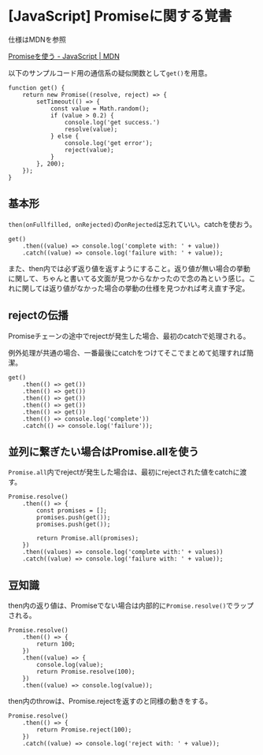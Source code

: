# [JavaScript] Promiseに関する覚書

仕様はMDNを参照

[Promiseを使う - JavaScript | MDN](https://developer.mozilla.org/ja/docs/Web/JavaScript/Guide/Using_promises)



以下のサンプルコード用の通信系の疑似関数として`get()`を用意。

```
function get() {
    return new Promise((resolve, reject) => {
        setTimeout(() => {
            const value = Math.random();
            if (value > 0.2) {
                console.log('get success.')
                resolve(value);
            } else {
                console.log('get error');
                reject(value);
            }
        }, 200);
    });
}
```

## 基本形

`then(onFullfilled, onRejected)`の`onRejected`は忘れていい。catchを使おう。

```
get()
    .then((value) => console.log('complete with: ' + value))
    .catch((value) => console.log('failure with: ' + value));
```

また、then内では必ず返り値を返すようにすること。返り値が無い場合の挙動に関して、ちゃんと書いてる文面が見つからなかったので念の為という感じ。これに関しては返り値がなかった場合の挙動の仕様を見つかれば考え直す予定。



## rejectの伝播

Promiseチェーンの途中でrejectが発生した場合、最初のcatchで処理される。

例外処理が共通の場合、一番最後にcatchをつけてそこでまとめて処理すれば簡潔。

```
get()
    .then(() => get())
    .then(() => get())
    .then(() => get())
    .then(() => get())
    .then(() => get())
    .then(() => console.log('complete'))
    .catch(() => console.log('failure'));
```

## 並列に繋ぎたい場合はPromise.allを使う

`Promise.all`内でrejectが発生した場合は、最初にrejectされた値をcatchに渡す。

```
Promise.resolve()
    .then(() => {
        const promises = [];
        promises.push(get());
        promises.push(get());

        return Promise.all(promises);
    })
    .then((values) => console.log('complete with:' + values))
    .catch((value) => console.log('failure with: ' + value));
```




## 豆知識

then内の返り値は、Promiseでない場合は内部的に`Promise.resolve()`でラップされる。

```
Promise.resolve()
    .then(() => {
        return 100;
    })
    .then((value) => {
        console.log(value);
        return Promise.resolve(100);
    })
    .then((value) => console.log(value));
```

then内のthrowは、Promise.rejectを返すのと同様の動きをする。

```
Promise.resolve()
    .then(() => {
        return Promise.reject(100);
    })
    .catch((value) => console.log('reject with: ' + value));
```

